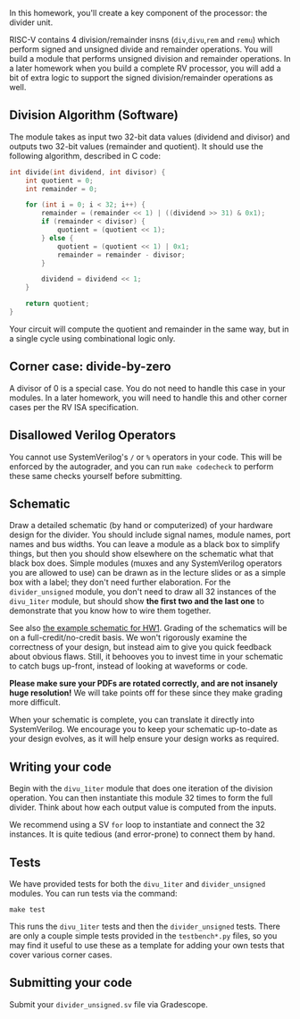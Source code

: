 In this homework, you'll create a key component of the processor: the divider unit.

RISC-V contains 4 division/remainder insns (`div`,`divu`,`rem` and `remu`) which
perform signed and unsigned divide and remainder operations. You will build a
module that performs unsigned division and remainder operations. In a later
homework when you build a complete RV processor, you will add a bit of
extra logic to support the signed division/remainder operations as well.

## Division Algorithm (Software)

The module takes as input two 32-bit data values (dividend and divisor) and
outputs two 32-bit values (remainder and quotient). It should use the following
algorithm, described in C code:

```c
int divide(int dividend, int divisor) {
    int quotient = 0;
    int remainder = 0;

    for (int i = 0; i < 32; i++) {
        remainder = (remainder << 1) | ((dividend >> 31) & 0x1);
        if (remainder < divisor) {
            quotient = (quotient << 1);
        } else {
            quotient = (quotient << 1) | 0x1;
            remainder = remainder - divisor;
        }

        dividend = dividend << 1;
    }

    return quotient;
}
```

Your circuit will compute the quotient and remainder in the same way, but in a
single cycle using combinational logic only.


## Corner case: divide-by-zero

A divisor of 0 is a special case. You do not need to handle this case in your
modules. In a later homework, you will need to handle this and other corner
cases per the RV ISA specification.

## Disallowed Verilog Operators

You cannot use SystemVerilog's `/` or `%` operators in your code. This will be
enforced by the autograder, and you can run `make codecheck` to perform these
same checks yourself before submitting.

## Schematic

Draw a detailed schematic (by hand or computerized) of your hardware design for the divider. You should include signal names, module names, port names and bus widths. You can leave a module as a black box to simplify things, but then you should show elsewhere on the schematic what that black box does. Simple modules (muxes and any SystemVerilog operators you are allowed to use) can be drawn as in the lecture slides or as a simple box with a label; they don't need further elaboration. For the `divider_unsigned` module, you don't need to draw all 32 instances of the `divu_1iter` module, but should show **the first two and the last one** to demonstrate that you know how to wire them together.

See also [the example schematic for HW1](../hw1-systemverilog/hw1-schematic.pdf). Grading of the schematics will be on a full-credit/no-credit basis. We won't rigorously examine the correctness of your design, but instead aim to give you quick feedback about obvious flaws. Still, it behooves you to invest time in your schematic to catch bugs up-front, instead of looking at waveforms or code.

**Please make sure your PDFs are rotated correctly, and are not insanely huge resolution!** We will take points off for these since they make grading more difficult.

When your schematic is complete, you can translate it directly into SystemVerilog. We encourage you to keep your schematic up-to-date as your design evolves, as it will help ensure your design works as required.

## Writing your code

Begin with the `divu_1iter` module that does one iteration of the division
operation. You can then instantiate this module 32 times to form the full
divider. Think about how each output value is computed from the inputs.

We recommend using a SV `for` loop to instantiate and connect the 32
instances. It is quite tedious (and error-prone) to connect them by hand.

## Tests

We have provided tests for both the `divu_1iter` and `divider_unsigned`
modules. You can run tests via the command:

```
make test
```

This runs the `divu_1iter` tests and then the `divider_unsigned` tests.
There are only a couple simple tests provided in the `testbench*.py` files, so you may find it useful to use
these as a template for adding your own tests that cover various corner cases.

## Submitting your code

Submit your `divider_unsigned.sv` file via Gradescope.
